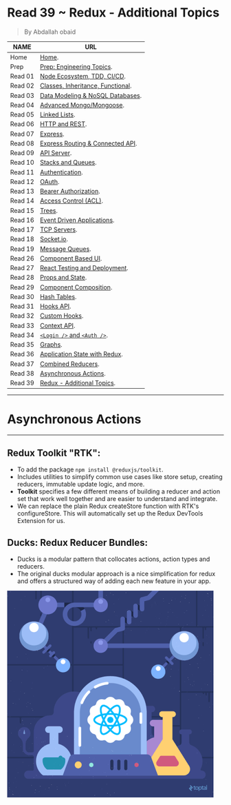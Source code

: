 # Read 39 ~ Redux - Additional Topics
> By Abdallah obaid

**NAME**     | **URL**
------------ | -------------
Home         | [Home](https://abdallah-401-advanced-javascript.github.io/reading-notes-401/).
 Prep        | [Prep: Engineering Topics](https://abdallah-401-advanced-javascript.github.io/reading-notes-401/Prep).
 Read 01     | [Node Ecosystem, TDD, CI/CD](https://abdallah-401-advanced-javascript.github.io/reading-notes-401/class-01).
 Read 02     | [Classes, Inheritance, Functional](https://abdallah-401-advanced-javascript.github.io/reading-notes-401/class-02).
 Read 03     | [Data Modeling & NoSQL Databases](https://abdallah-401-advanced-javascript.github.io/reading-notes-401/class-03).
 Read 04     | [Advanced Mongo/Mongoose](https://abdallah-401-advanced-javascript.github.io/reading-notes-401/class-04).
 Read 05     | [Linked Lists](https://abdallah-401-advanced-javascript.github.io/reading-notes-401/class-05).
 Read 06     | [HTTP and REST](https://abdallah-401-advanced-javascript.github.io/reading-notes-401/class-06).
 Read 07     | [Express](https://abdallah-401-advanced-javascript.github.io/reading-notes-401/class-07).
 Read 08     | [Express Routing & Connected API](https://abdallah-401-advanced-javascript.github.io/reading-notes-401/class-08).
 Read 09     | [API Server](https://abdallah-401-advanced-javascript.github.io/reading-notes-401/class-09).
 Read 10     | [Stacks and Queues](https://abdallah-401-advanced-javascript.github.io/reading-notes-401/class-10).
 Read 11     | [Authentication](https://abdallah-401-advanced-javascript.github.io/reading-notes-401/class-11).
 Read 12     | [OAuth](https://abdallah-401-advanced-javascript.github.io/reading-notes-401/class-12).
 Read 13     | [Bearer Authorization](https://abdallah-401-advanced-javascript.github.io/reading-notes-401/class-13).
 Read 14     | [Access Control (ACL)](https://abdallah-401-advanced-javascript.github.io/reading-notes-401/class-14).
 Read 15     | [Trees](https://abdallah-401-advanced-javascript.github.io/reading-notes-401/class-15).
 Read 16     | [Event Driven Applications](https://abdallah-401-advanced-javascript.github.io/reading-notes-401/class-16).
 Read 17     | [TCP Servers](https://abdallah-401-advanced-javascript.github.io/reading-notes-401/class-17). 
 Read 18     | [Socket.io](https://abdallah-401-advanced-javascript.github.io/reading-notes-401/class-18).
 Read 19     | [Message Queues](https://abdallah-401-advanced-javascript.github.io/reading-notes-401/class-19).
 Read 26     | [Component Based UI](https://abdallah-401-advanced-javascript.github.io/reading-notes-401/class-26). 
 Read 27     | [React Testing and Deployment](https://abdallah-401-advanced-javascript.github.io/reading-notes-401/class-27).  
 Read 28     | [Props and State](https://abdallah-401-advanced-javascript.github.io/reading-notes-401/class-28). 
 Read 29     | [Component Composition](https://abdallah-401-advanced-javascript.github.io/reading-notes-401/class-29).
 Read 30     | [Hash Tables](https://abdallah-401-advanced-javascript.github.io/reading-notes-401/class-30).
 Read 31     | [Hooks API](https://abdallah-401-advanced-javascript.github.io/reading-notes-401/class-31). 
 Read 32     | [Custom Hooks](https://abdallah-401-advanced-javascript.github.io/reading-notes-401/class-32). 
 Read 33     | [Context API](https://abdallah-401-advanced-javascript.github.io/reading-notes-401/class-33).  
 Read 34     | [`<Login />` and `<Auth />`](https://abdallah-401-advanced-javascript.github.io/reading-notes-401/class-34).  
 Read 35     | [Graphs](https://abdallah-401-advanced-javascript.github.io/reading-notes-401/class-35).   
 Read 36     | [Application State with Redux](https://abdallah-401-advanced-javascript.github.io/reading-notes-401/class-36).    
 Read 37     | [Combined Reducers](https://abdallah-401-advanced-javascript.github.io/reading-notes-401/class-37).  
 Read 38     | [Asynchronous Actions](https://abdallah-401-advanced-javascript.github.io/reading-notes-401/class-38).   
 Read 39     | [Redux - Additional Topics](https://abdallah-401-advanced-javascript.github.io/reading-notes-401/class-39).   
----------------------------------
 # Asynchronous Actions
----------------------------------
 ## Redux Toolkit "RTK":
  * To add the package `npm install @reduxjs/toolkit`.
  * Includes utilities to simplify common use cases like store setup, creating reducers, immutable update logic, and more.
  * **Toolkit** specifies a few different means of building a reducer and action set that work well together and are easier to understand and integrate.
  * We can replace the plain Redux createStore function with RTK's configureStore. This will automatically set up the Redux DevTools Extension for us.

 ## Ducks: Redux Reducer Bundles:
  * Ducks is a modular pattern that collocates actions, action types and reducers.
  * The original ducks modular approach is a nice simplification for redux and offers a structured way of adding each new feature in your app.
 
 ![React](./Img/Redux.gif)